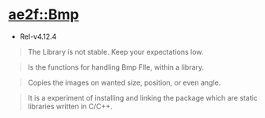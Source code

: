 # [ae2f::Bmp](https://github.com/ae2f/Bmp)
- Rel-v4.12.4
> The Library is not stable. Keep your expectations low.

> Is the functions for handling Bmp FIle, within a library.

> Copies the images on wanted size, position, or even angle.

> It is a experiment of installing and linking the package which are static libraries written in C/C++.